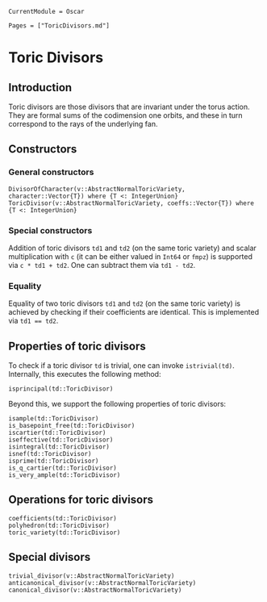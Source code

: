 ```@meta
CurrentModule = Oscar
```

```@contents
Pages = ["ToricDivisors.md"]
```


# Toric Divisors

## Introduction

Toric divisors are those divisors that are invariant under the torus action.
They are formal sums of the codimension one orbits, and these in turn
correspond to the rays of the underlying fan.


## Constructors

### General constructors

```@docs
DivisorOfCharacter(v::AbstractNormalToricVariety, character::Vector{T}) where {T <: IntegerUnion}
ToricDivisor(v::AbstractNormalToricVariety, coeffs::Vector{T}) where {T <: IntegerUnion}
```

### Special constructors

Addition of toric divisors `td1` and `td2` (on the same toric variety) and
scalar multiplication with `c` (it can be either valued in `Int64` or `fmpz`)
is supported via `c * td1 + td2`. One can subtract them via `td1 - td2`.


### Equality

Equality of two toric divisors `td1` and `td2` (on the same toric variety)
is achieved by checking if their coefficients are identical.
This is implemented via `td1 == td2`.


## Properties of toric divisors

To check if a toric divisor `td` is trivial, one can invoke `istrivial(td)`.
Internally, this executes the following method:
```@docs
isprincipal(td::ToricDivisor)
```
Beyond this, we support the following properties of toric divisors:
```@docs
isample(td::ToricDivisor)
is_basepoint_free(td::ToricDivisor)
iscartier(td::ToricDivisor)
iseffective(td::ToricDivisor)
isintegral(td::ToricDivisor)
isnef(td::ToricDivisor)
isprime(td::ToricDivisor)
is_q_cartier(td::ToricDivisor)
is_very_ample(td::ToricDivisor)
```

## Operations for toric divisors

```@docs
coefficients(td::ToricDivisor)
polyhedron(td::ToricDivisor)
toric_variety(td::ToricDivisor)
```

## Special divisors

```@docs
trivial_divisor(v::AbstractNormalToricVariety)
anticanonical_divisor(v::AbstractNormalToricVariety)
canonical_divisor(v::AbstractNormalToricVariety)
```
